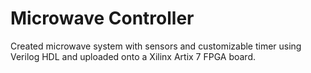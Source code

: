 # Microwave Controller

Created microwave system with sensors and customizable timer using Verilog HDL and uploaded onto a Xilinx Artix 7 FPGA board.
